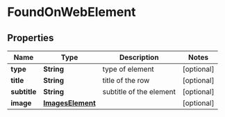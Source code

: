 

# FoundOnWebElement


## Properties

| Name | Type | Description | Notes |
|------------ | ------------- | ------------- | -------------|
|**type** | **String** | type of element |  [optional] |
|**title** | **String** | title of the row |  [optional] |
|**subtitle** | **String** | subtitle of the element |  [optional] |
|**image** | [**ImagesElement**](ImagesElement.md) |  |  [optional] |



